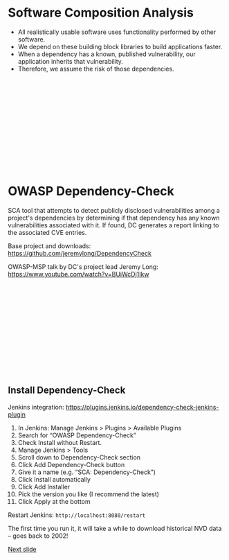# Software Composition Analysis

* All realistically usable software uses functionality performed by other software.
* We depend on these building block libraries to build applications faster.
* When a dependency has a known, published vulnerability, our application inherits that vulnerability. 
* Therefore, we assume the risk of those dependencies.

<br /><br /><br /><br /><br /><br /><br /><br /><br /><br /><br /><br />

# OWASP Dependency-Check

SCA tool that attempts to detect publicly disclosed vulnerabilities among a project's dependencies by determining if that dependency has any known vulnerabilities associated with it. If found, DC generates a report linking to the associated CVE entries.

Base project and downloads: https://github.com/jeremylong/DependencyCheck 

OWASP-MSP talk by DC's project lead Jeremy Long: https://www.youtube.com/watch?v=BUiWcDj1Ikw

<br /><br /><br /><br /><br /><br /><br /><br /><br /><br /><br /><br />

## Install Dependency-Check

Jenkins integration: https://plugins.jenkins.io/dependency-check-jenkins-plugin

1. In Jenkins: Manage Jenkins > Plugins > Available Plugins
2. Search for “OWASP Dependency-Check” 
3. Check Install without Restart.
5. Manage Jenkins > Tools
6. Scroll down to Dependency-Check section
7. Click Add Dependency-Check button
8. Give it a name (e.g. “SCA: Dependency-Check”)
9. Click Install automatically
10. Click Add Installer
11. Pick the version you like (I recommend the latest)
12. Click Apply at the bottom

Restart Jenkins: ```http://localhost:8080/restart```

The first time you run it, it will take a while to download historical NVD data – goes back to 2002!


[Next slide](dep-check_demo.md)

